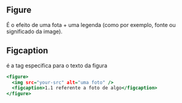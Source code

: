 ## Figure

É o efeito de uma fota + uma legenda (como por exemplo, fonte ou significado da image).

## Figcaption

é a tag especifica para o texto da figura

```htm
<figure>
  <img src="your-src" alt="uma foto" />
  <figcaption>1.1 referente a foto de algo</figcaption>
</figure>
```
